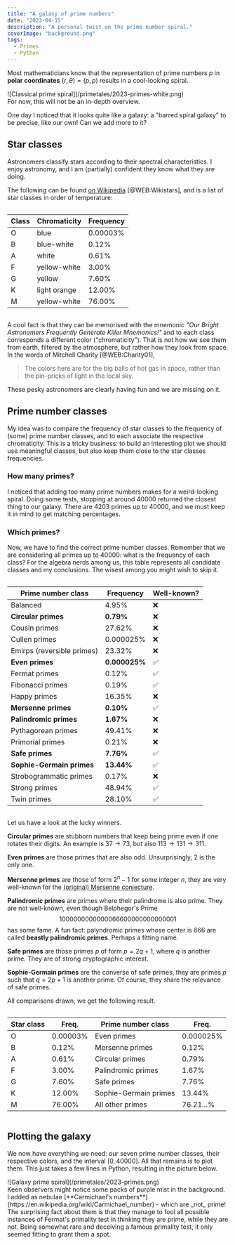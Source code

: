 ```yaml
---
title: "A galaxy of prime numbers"
date: "2023-04-15"
description: "A personal twist on the prime number spiral."
coverImage: "background.png"
tags:
  - Primes
  - Python
---
```


Most mathematicians know that the representation of prime numbers $p$ in **polar coordinates** $(r,\theta) = (p,p)$ results in a cool-looking spiral.
<div style="overflow-x: auto">
![Classical prime spiral](/primetales/2023-primes-white.png)
</div>
For now, this will not be an in-depth overview.

One day I noticed that it looks quite like a galaxy: a "barred spiral galaxy" to be precise, like our own! Can we add more to it?

## Star classes

Astronomers classify stars according to their spectral characteristics. I enjoy astronomy, and I am (partially) confident they know what they are doing.

The following can be found [on Wikipedia](https://en.wikipedia.org/wiki/Stellar_classification#Harvard_spectral_classification) [@WEB:Wikistars], and is a list of star classes in order of temperature:

<div style="overflow-x: auto">

| Class | Chromaticity | Frequency |
|-------|--------------|-----------|
| O     | blue         | 0.00003%  |
| B     | blue-white   | 0.12%     |
| A     | white        | 0.61%     |
| F     | yellow-white | 3.00%     |
| G     | yellow       | 7.60%     |
| K     | light orange | 12.00%    |
| M     | yellow-white | 76.00%    |

</div>

A cool fact is that they can be memorised with the mnemonic _"*O*ur *B*right *A*stronomers *F*requently *G*enerate *K*iller *M*nemonics!"_ and to each class corresponds a different color ("chromaticity"). That is not how we see them from earth, filtered by the atmosphere, but rather how they look from space. In the words of Mitchell Charity [@WEB:Charity01],

> The colors here are for the big balls of hot gas in space, rather than the pin-pricks of light in the local sky.

These pesky astronomers are clearly having fun and we are missing on it.

## Prime number classes

My idea was to compare the frequency of star classes to the frequency of (some) prime number classes, and to each associate the respective chromaticity. This is a tricky business: to build an interesting plot we should use meaningful classes, but also keep them close to the star classes frequencies.

### How many primes?

I noticed that adding too many prime numbers makes for a weird-looking spiral. Doing some tests, stopping at around $40000$ returned the closest thing to our galaxy. There are $4203$ primes up to $40000$, and we must keep it in mind to get matching percentages.

### Which primes?

Now, we have to find the correct prime number classes. Remember that we are considering all primes up to $40000$: what is the frequency of each class?
For the algebra nerds among us, this table represents all candidate classes and my conclusions. The wisest among you might wish to skip it.

<div style="overflow-x: auto">


| Prime number class         | Frequency     | Well-known? |
|----------------------------|---------------|-------------|
| Balanced                   | 4.95%         | ❌           |
| **Circular primes**        | **0.79%**     | ❌           |
| Cousin primes              | 27.62%        | ❌           |
| Cullen primes              | 0.000025%     | ❌           |
| Emirps (reversible primes) | 23.32%        | ❌           |
| **Even primes**            | **0.000025%** | ✅           |
| Fermat primes              | 0.12%         | ✅           |
| Fibonacci primes           | 0.19%         | ✅           |
| Happy primes               | 16.35%        | ❌           |
| **Mersenne primes**        | **0.10%**     | ✅           |
| **Palindromic primes**     | **1.67%**     | ❌           |
| Pythagorean primes         | 49.41%        | ❌           |
| Primorial primes           | 0.21%         | ❌           |
| **Safe primes**            | **7.76%**     | ✅           |
| **Sophie-Germain primes**  | **13.44%**    | ✅           |
| Strobogrammatic primes     | 0.17%         | ❌           |
| Strong primes              | 48.94%        | ✅           |
| Twin primes                | 28.10%        | ✅           |

</div>

Let us have a look at the lucky winners.

**Circular primes** are stubborn numbers that keep being prime even if one rotates their digits. An example is $37\rightarrow73$, but also $113\rightarrow131\rightarrow311$.

**Even primes** are those primes that are also odd. Unsurprisingly, $2$ is the only one.

**Mersenne primes** are those of form $2^n-1$ for some integer $n$, they are very well-known for the [(original) Mersenne conjecture](https://en.wikipedia.org/wiki/Mersenne_conjectures#Original_Mersenne_conjecture).

**Palindromic primes** are primes where their palindrome is also prime. They are not well-known, even though Belphegor's Prime $$1000000000000066600000000000001$$ has some fame. A fun fact: palyndromic primes whose center is $666$ are called **beastly palindromic primes**. Perhaps a fitting name.

**Safe primes** are those primes $p$ of form $p=2q+1$, where $q$ is another prime. They are of strong cryptographic interest.

**Sophie-Germain primes** are the converse of safe primes, they are primes $p$ such that $q=2p+1$ is another prime. Of course, they share the relevance of safe primes.

All comparisons drawn, we get the following result.

<div style="overflow-x: auto">

| Star class | Freq.    | Prime number class    | Freq.     |
|------------|----------|-----------------------|-----------|
| O          | 0.00003% | Even primes           | 0.000025% |
| B          | 0.12%    | Mersenne primes       | 0.12%     |
| A          | 0.61%    | Circular primes       | 0.79%     |
| F          | 3.00%    | Palindromic primes    | 1.67%     |
| G          | 7.60%    | Safe primes           | 7.76%     |
| K          | 12.00%   | Sophie-Germain primes | 13.44%    |
| M          | 76.00%   | All other primes      | 76.21...% |

</div>


## Plotting the galaxy

We now have everything we need: our seven prime number classes, their respective colors, and the interval $[0,40000]$. All that remains is to plot them. This just takes a few lines in Python, resulting in the picture below.
<div style="overflow-x: auto">
![Galaxy prime spiral](/primetales/2023-primes.png)
</div>
Keen observers might notice some packs of purple mist in the background. I added as nebulae [**Carmichael's numbers**](https://en.wikipedia.org/wiki/Carmichael_number) - which are _not_ prime! The surprising fact about them is that they manage to fool all possible instances of Fermat's primality test in thinking they are prime, while they are not. Being somewhat rare and deceiving a famous primality test, it only seemed fitting to grant them a spot.
